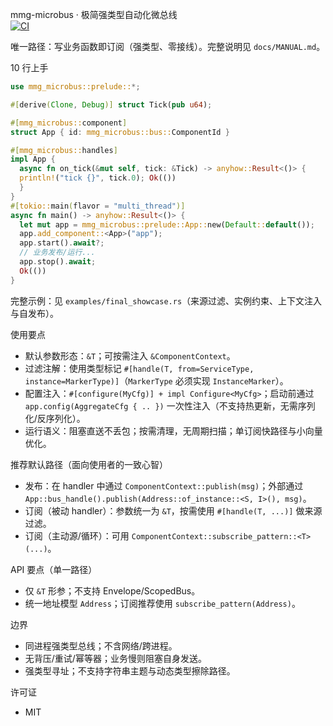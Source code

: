 mmg-microbus · 极简强类型自动化微总线  
[![CI](https://github.com/eternamaze/mmg-microbus/actions/workflows/ci.yml/badge.svg)](https://github.com/eternamaze/mmg-microbus/actions/workflows/ci.yml)

唯一路径：写业务函数即订阅（强类型、零接线）。完整说明见 `docs/MANUAL.md`。

10 行上手
```rust
use mmg_microbus::prelude::*;

#[derive(Clone, Debug)] struct Tick(pub u64);

#[mmg_microbus::component]
struct App { id: mmg_microbus::bus::ComponentId }

#[mmg_microbus::handles]
impl App {
  async fn on_tick(&mut self, tick: &Tick) -> anyhow::Result<()> {
  println!("tick {}", tick.0); Ok(())
  }
}
#[tokio::main(flavor = "multi_thread")]
async fn main() -> anyhow::Result<()> {
  let mut app = mmg_microbus::prelude::App::new(Default::default());
  app.add_component::<App>("app");
  app.start().await?;
  // 业务发布/运行...
  app.stop().await;
  Ok(())
}
```

完整示例：见 `examples/final_showcase.rs`（来源过滤、实例约束、上下文注入与自发布）。

使用要点
- 默认参数形态：`&T`；可按需注入 `&ComponentContext`。
- 过滤注解：使用类型标记 `#[handle(T, from=ServiceType, instance=MarkerType)]`（`MarkerType` 必须实现 `InstanceMarker`）。
- 配置注入：`#[configure(MyCfg)] + impl Configure<MyCfg>`；启动前通过 `app.config(AggregateCfg { .. })` 一次性注入（不支持热更新，无需序列化/反序列化）。
- 运行语义：阻塞直送不丢包；按需清理，无周期扫描；单订阅快路径与小向量优化。

推荐默认路径（面向使用者的一致心智）
- 发布：在 handler 中通过 `ComponentContext::publish(msg)`；外部通过 `App::bus_handle().publish(Address::of_instance::<S, I>(), msg)`。
- 订阅（被动 handler）：参数统一为 `&T`，按需使用 `#[handle(T, ...)]` 做来源过滤。
- 订阅（主动源/循环）：可用 `ComponentContext::subscribe_pattern::<T>(...)`。

API 要点（单一路径）
- 仅 `&T` 形参；不支持 Envelope/ScopedBus。
- 统一地址模型 `Address`；订阅推荐使用 `subscribe_pattern(Address)`。

边界
- 同进程强类型总线；不含网络/跨进程。
- 无背压/重试/幂等器；业务慢则阻塞自身发送。
- 强类型寻址；不支持字符串主题与动态类型擦除路径。

许可证
- MIT
